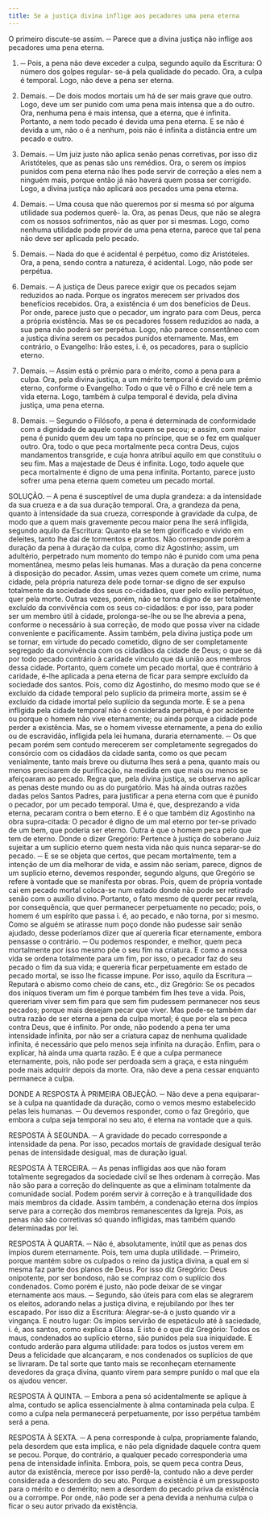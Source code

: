 ```yaml
---
title: Se a justiça divina inflige aos pecadores uma pena eterna
---
```


O primeiro discute-se assim. ─ Parece que a divina justiça não inflige aos pecadores uma pena eterna.  

1. ─ Pois, a pena não deve exceder a culpa, segundo aquilo da Escritura: O número dos golpes regular- se-á pela qualidade do pecado. Ora, a culpa é temporal. Logo, não deve a pena ser eterna.  

2. Demais. ─ De dois modos mortais um há de ser mais grave que outro. Logo, deve um ser punido com uma pena mais intensa que a do outro. Ora, nenhuma pena é mais intensa, que a eterna, que é infinita. Portanto, a nem todo pecado é devida uma pena eterna. E se não é devida a um, não o é a nenhum, pois não é infinita a distância entre um pecado e outro.  

3. Demais. ─ Um juiz justo não aplica senão penas corretivas, por isso diz Aristóteles, que as penas são uns remédios. Ora, o serem os ímpios punidos com pena eterna não lhes pode servir de correção a eles nem a ninguém mais, porque então já não haverá quem possa ser corrigido. Logo, a divina justiça não aplicará aos pecados uma pena eterna.  

4. Demais. ─ Uma cousa que não queremos por si mesma só por alguma utilidade sua podemos querê- la. Ora, as penas Deus, que não se alegra com os nossos sofrimentos, não as quer por si mesmas. Logo, como nenhuma utilidade pode provir de uma pena eterna, parece que tal pena não deve ser aplicada pelo pecado.  

5. Demais. ─ Nada do que é acidental é perpétuo, como diz Aristóteles. Ora, a pena, sendo contra a natureza, é acidental. Logo, não pode ser perpétua.  

6. Demais. ─ A justiça de Deus parece exigir que os pecados sejam reduzidos ao nada. Porque os ingratos merecem ser privados dos benefícios recebidos. Ora, a existência é um dos benefícios de Deus. Por onde, parece justo que o pecador, um ingrato para com Deus, perca a própria existência. Mas se os pecadores fossem reduzidos ao nada, a sua pena não poderá ser perpétua. Logo, não parece consentâneo com a justiça divina serem os pecados punidos eternamente.  Mas, em contrário, o Evangelho: Irão estes, i. é, os pecadores, para o suplício eterno.  

2. Demais. ─ Assim está o prêmio para o mérito, como a pena para a culpa. Ora, pela divina justiça, a um mérito temporal é devido um prêmio eterno, conforme o Evangelho: Todo o que vê o Filho e crê nele tem a vida eterna. Logo, também à culpa temporal é devida, pela divina justiça, uma pena eterna.  

3. Demais. ─ Segundo o Filósofo, a pena é determinada de conformidade com a dignidade de aquele contra quem se pecou; e assim, com maior pena é punido quem deu um tapa no príncipe, que se o fez em qualquer outro. Ora, todo o que peca mortalmente peca contra Deus, cujos mandamentos transgride, e cuja honra atribui aquilo em que constituiu o seu fim. Mas a majestade de Deus é infinita. Logo, todo aquele que peca mortalmente é digno de uma pena infinita. Portanto, parece justo sofrer uma pena eterna quem cometeu um pecado mortal. 

SOLUÇÃO. ─ A pena é susceptível de uma dupla grandeza: a da intensidade da sua crueza e a da sua duração temporal. Ora, a grandeza da pena, quanto à intensidade da sua crueza, corresponde à gravidade da culpa, de modo que a quem mais gravemente pecou maior pena lhe será infligida, segundo aquilo da Escritura: Quanto ela se tem glorificado e vivido em deleites, tanto lhe dai de tormentos e prantos. Não corresponde porém a duração da pena à duração da culpa, como diz Agostinho; assim, um adultério, perpetrado num momento do tempo não é punido com uma pena momentânea, mesmo pelas leis humanas. Mas a duração da pena concerne à disposição do pecador. Assim, umas vezes quem comete um crime, numa cidade, pela própria natureza dele pode tornar-se digno de ser expulso totalmente da sociedade dos seus co-cidadãos, quer pelo exílio perpétuo, quer pela morte. Outras vezes, porém, não se torna digno de ser totalmente excluído da convivência com os seus co-cidadãos: e por isso, para poder ser um membro útil à cidade, prolonga-se-lhe ou se lhe abrevia a pena, conforme o necessário à sua correção, de modo que possa viver na cidade conveniente e pacificamente.  Assim também, pela divina justiça pode um se tornar, em virtude do pecado cometido, digno de ser completamente segregado da convivência com os cidadãos da cidade de Deus; o que se dá por todo pecado contrário à caridade vínculo que dá união aos membros dessa cidade. Portanto, quem comete um pecado mortal, que é contrário à caridade, é-lhe aplicada a pena eterna de ficar para sempre excluído da sociedade dos santos. Pois, como diz Agostinho, do mesmo modo que se é excluído da cidade temporal pelo suplício da primeira morte, assim se é excluído da cidade imortal pelo suplício da segunda morte. E se a pena infligida pela cidade temporal não é considerada perpétua, é por acidente ou porque o homem não vive eternamente; ou ainda porque a cidade pode perder a existência. Mas, se o homem vivesse eternamente, a pena do exílio ou de escravidão, infligida pela lei humana, duraria eternamente. ─ Os que pecam porém sem contudo merecerem ser completamente segregados do consórcio com os cidadãos da cidade santa, como os que pecam venialmente, tanto mais breve ou diuturna lhes será a pena, quanto mais ou menos precisarem de purificação, na medida em que mais ou menos se afeiçoaram ao pecado. Regra que, pela divina justiça, se observa no aplicar as penas deste mundo ou as do purgatório.  Mas há ainda outras razões dadas pelos Santos Padres, para justificar a pena eterna com que é punido o pecador, por um pecado temporal.  Uma é, que, desprezando a vida eterna, pecaram contra o bem eterno. E é o que também diz Agostinho na obra supra-citada: O pecador é digno de um mal eterno por ter-se privado de um bem, que poderia ser eterno.  Outra é que o homem peca pelo que tem de eterno. Donde o dizer Gregório: Pertence à justiça do soberano Juiz sujeitar a um suplício eterno quem nesta vida não quis nunca separar-se do pecado. ─ E se se objeta que certos, que pecam mortalmente, tem a intenção de um dia melhorar de vida, e assim não seriam, parece, dignos de um suplício eterno, devemos responder, segundo alguns, que Gregório se refere à vontade que se manifesta por obras. Pois, quem de própria vontade cai em pecado mortal coloca-se num estado donde não pode ser retirado senão com o auxílio divino. Portanto, o fato mesmo de querer pecar revela, por consequência, que quer permanecer perpetuamente no pecado; pois, o homem é um espírito que passa i. é, ao pecado, e não torna, por si mesmo. Como se alguém se atirasse num poço donde não pudesse sair senão ajudado, desse poderíamos dizer que aí quereria ficar eternamente, embora pensasse o contrário. ─ Ou podemos responder, e melhor, quem peca mortalmente por isso mesmo põe o seu fim na criatura. E como a nossa vida se ordena totalmente para um fim, por isso, o pecador faz do seu pecado o fim da sua vida; e quereria ficar perpetuamente em estado de pecado mortal, se isso lhe ficasse impune. Por isso, aquilo da Escritura ─ Reputará o abismo como cheio de cans, etc., diz Gregório: Se os pecados dos iníquos tiveram um fim é porque também fim lhes teve a vida. Pois, quereriam viver sem fim para que sem fim pudessem permanecer nos seus pecados; porque mais desejam pecar que viver.  Mas pode-se também dar outra razão de ser eterna a pena da culpa mortal; é que por ela se peca contra Deus, que é infinito. Por onde, não podendo a pena ter uma intensidade infinita, por não ser a criatura capaz de nenhuma qualidade infinita, é necessário que pelo menos seja infinita na duração.  Enfim, para o explicar, há ainda uma quarta razão. E é que a culpa permanece eternamente, pois, não pode ser perdoada sem a graça, e esta ninguém pode mais adquirir depois da morte. Ora, não deve a pena cessar enquanto permanece a culpa.  

DONDE A RESPOSTA À PRIMEIRA OBJEÇÃO. ─ Não deve a pena equiparar-se à culpa na quantidade da duração, como o vemos mesmo estabelecido pelas leis humanas. ─ Ou devemos responder, como o faz Gregório, que embora a culpa seja temporal no seu ato, é eterna na vontade que a quis.  

RESPOSTA À SEGUNDA. ─ A gravidade do pecado corresponde a intensidade da pena. Por isso, pecados mortais de gravidade desigual terão penas de intensidade desigual, mas de duração igual.  

RESPOSTA À TERCEIRA. ─ As penas infligidas aos que não foram totalmente segregados da sociedade civil se lhes ordenam à correção. Mas não são para a correção do delinquente as que a eliminam totalmente da comunidade social. Podem porém servir à correção e à tranquilidade dos mais membros da cidade. Assim também, a condenação eterna dos ímpios serve para a correção dos membros remanescentes da Igreja. Pois, as penas não são corretivas só quando infligidas, mas também quando determinadas por lei.  

RESPOSTA À QUARTA. ─ Não é, absolutamente, inútil que as penas dos ímpios durem eternamente. Pois, tem uma dupla utilidade. ─ Primeiro, porque mantém sobre os culpados o reino da justiça divina, a qual em si mesma faz parte dos planos de Deus. Por isso diz Gregório: Deus onipotente, por ser bondoso, não se compraz com o suplício dos condenados. Como porém é justo, não pode deixar de se vingar eternamente aos maus. ─ Segundo, são úteis para com elas se alegrarem os eleitos, adorando nelas a justiça divina, e rejubilando por lhes ter escapado. Por isso diz a Escritura: Alegrar-se-á o justo quando vir a vingança. E noutro lugar: Os ímpios servirão de espetáculo até à saciedade, i. é, aos santos, como explica a Glosa. E isto é o que diz Gregório: Todos os maus, condenados ao suplício eterno, são punidos pela sua iniquidade. E contudo arderão para alguma utilidade: para todos os justos verem em Deus a felicidade que alcançaram, e nos condenados os suplícios de que se livraram. De tal sorte que tanto mais se reconheçam eternamente devedores da graça divina, quanto virem para sempre punido o mal que ela os ajudou vencer.  

RESPOSTA À QUINTA. ─ Embora a pena só acidentalmente se aplique à alma, contudo se aplica essencialmente à alma contaminada pela culpa. E como a culpa nela permanecerá perpetuamente, por isso perpétua também será a pena.  

RESPOSTA À SEXTA. ─ A pena corresponde à culpa, propriamente falando, pela desordem que esta implica, e não pela dignidade daquele contra quem se pecou. Porque, do contrário, a qualquer pecado corresponderia uma pena de intensidade infinita. Embora, pois, se quem peca contra Deus, autor da existência, merece por isso perdê-la, contudo não a deve perder considerada a desordem do seu ato. Porque a existência é um pressuposto para o mérito e o demérito; nem a desordem do pecado priva da existência ou a corrompe. Por onde, não pode ser a pena devida a nenhuma culpa o ficar o seu autor privado da existência.